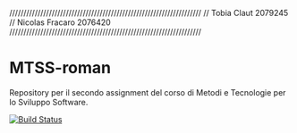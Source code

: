 ////////////////////////////////////////////////////////////////////
// Tobia Claut 2079245
// Nicolas Fracaro 2076420
////////////////////////////////////////////////////////////////////

# MTSS-roman
Repository per il secondo assignment del corso di Metodi e Tecnologie per lo Sviluppo Software.


[![Build Status](https://github.com/ibicso/roman-number/actions/workflows/build.yml/badge.svg?branch=develop)](https://github.com/ibicso/roman-number/actions/workflows/build.yml)